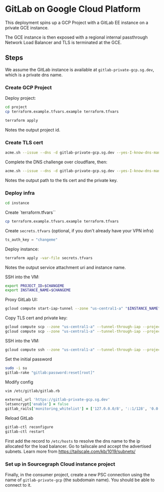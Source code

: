 # GitLab on Google Cloud Platform

This deployment spins up a GCP Project with a GitLab EE instance on a private GCE instance.

The GCE instance is then exposed with a regional internal passthrough Network Load Balancer and TLS is terminated at the GCE.

## Steps

We assume the GitLab instance is available at `gitlab-private-gcp.sg.dev`, which is a private dns name.

### Create GCP Project

Deploy project:

```sh
cd project
cp terraform.example.tfvars.example terraform.tfvars
```

```sh
terraform apply
```

Notes the output project id.

### Create TLS cert

```sh
acme.sh --issue --dns -d gitlab-private-gcp.sg.dev --yes-I-know-dns-manual-mode-enough-go-ahead-please
```

Complete the DNS challenge over cloudflare, then:


```sh
acme.sh --issue --dns -d gitlab-private-gcp.sg.dev --yes-I-know-dns-manual-mode-enough-go-ahead-please --renew
```

Notes the output path to the tls cert and the private key.

### Deploy infra

```sh
cd instance
```

Create `terraform.tfvars``

```sh
cp terraform.example.tfvars.example terraform.tfvars
```

Create `secrets.tfvars` (optional, if you don't already have your VPN infra)

```tf
ts_auth_key = "changeme"
```

Deploy instance:

```sh
terraform apply -var-file secrets.tfvars
```

Notes the output service attachment uri and instance name.

SSH into the VM:

```sh
export PROJECT_ID=$CHANGEME
export INSTANCE_NAME=$CHANGEME
```

Proxy GitLab UI:

```sh
gcloud compute start-iap-tunnel --zone "us-central1-a" "$INSTANCE_NAME" 80 --project "$PROJECT_ID" --local-host-port=localhost:8080
```

Copy TLS cert and private key:

```sh
gcloud compute scp --zone "us-central1-a" --tunnel-through-iap --project "$PROJECT_ID" $HOME/.acme.sh/gitlab-private-gcp.sg.dev_ecc/gitlab-private-gcp.sg.dev.key "root@$INSTANCE_NAME:/etc/gitlab/ssl/gitlab-private-gcp.sg.dev.key"
gcloud compute scp --zone "us-central1-a" --tunnel-through-iap --project "$PROJECT_ID" $HOME/.acme.sh/gitlab-private-gcp.sg.dev_ecc/fullchain.cer "root@$INSTANCE_NAME:/etc/gitlab/ssl/gitlab-private-gcp.sg.dev.crt"
```

SSH into the VM:

```sh
gcloud compute ssh --zone "us-central1-a" --tunnel-through-iap --project "$PROJECT_ID" "$INSTANCE_NAME"
```

Set the initial password

```sh
sudo -i su
gitlab-rake "gitlab:password:reset[root]"
```

Modify config

```sh
vim /etc/gitlab/gitlab.rb
```

```ruby
external_url 'https://gitlab-private-gcp.sg.dev'
letsencrypt['enable'] = false
gitlab_rails['monitoring_whitelist'] = ['127.0.0.0/8', '::1/128', '0.0.0.0/0']
```

Reload GitLab

```sh
gitlab-ctl reconfigure
gitlab-ctl restart
```

First add the record to `/etc/hosts` to resolve the dns name to the ip allocated for the load balancer. Go to tailscale and accept the advertised subnets. Learn more from https://tailscale.com/kb/1019/subnets/


### Set up in Sourcegraph Cloud instance project

Finally, in the consumer project, create a new PSC connection using the name of `gitlab-private-gcp` (the subdomain name). You should be able to connect to it.
